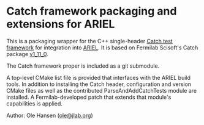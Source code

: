 Catch framework packaging and extensions for ARIEL
=================================================

This is a packaging wrapper for the C++ single-header
[Catch test framework](https://github.com/catchorg/Catch2) for
integration into [ARIEL](https://github.com/JeffersonLab/ARIEL).
It is based on Fermilab Scisoft's Catch package
[v1\_11\_0](https://scisoft.fnal.gov/scisoft/packages/catch).

The Catch framework proper is included as a git submodule.

A top-level CMake list file is provided that interfaces with the
ARIEL build tools.
In addition to installing the Catch header, configuration and
version CMake files as well as the contributed ParseAndAddCatchTests
module are installed. A Fermilab-developed patch that extends that module's
capabilities is applied.

Author:  Ole Hansen (ole@jlab.org)
